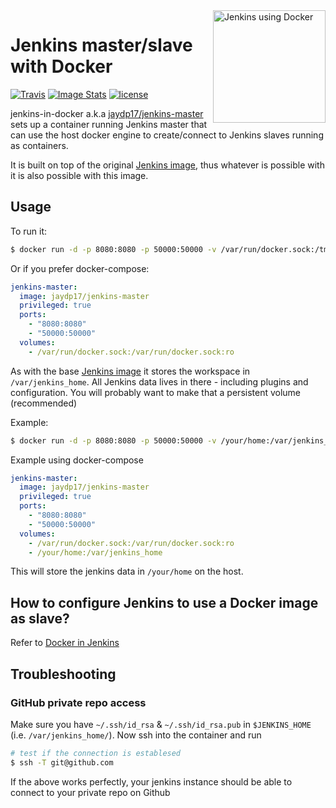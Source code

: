 <img src="https://wiki.jenkins-ci.org/download/attachments/78676506/docker-jenkins.png" alt="Jenkins using Docker" width="180" title="Jenkins using Docker" align="right" />

# Jenkins master/slave with Docker
[![Travis](https://img.shields.io/travis/jaydp17/jenkins-in-docker.svg)](https://travis-ci.org/jaydp17/jenkins-in-docker)
[![Image Stats](https://images.microbadger.com/badges/image/jaydp17/jenkins-master.svg)](https://hub.docker.com/r/jaydp17/jenkins-master)
[![license](https://img.shields.io/github/license/jaydp17/jenkins-in-docker.svg)]()

jenkins-in-docker a.k.a [jaydp17/jenkins-master](https://hub.docker.com/r/jaydp17/jenkins-master) sets up a container running Jenkins master that can use the host docker engine to create/connect to Jenkins slaves running as containers.

It is built on top of the original [Jenkins image](https://hub.docker.com/_/jenkins/), thus whatever is possible with it is also possible with this image.

## Usage
To run it:
```sh
$ docker run -d -p 8080:8080 -p 50000:50000 -v /var/run/docker.sock:/tmp/docker.sock:ro --privileged jaydp17/jenkins-master
```

Or if you prefer docker-compose:
```yml
jenkins-master:
  image: jaydp17/jenkins-master
  privileged: true
  ports:
    - "8080:8080"
    - "50000:50000"
  volumes:
    - /var/run/docker.sock:/var/run/docker.sock:ro
```

As with the base [Jenkins image](https://hub.docker.com/_/jenkins/) it stores the workspace in `/var/jenkins_home`. All Jenkins data lives in there - including plugins and configuration. You will probably want to make that a persistent volume (recommended)

Example:
```sh
$ docker run -d -p 8080:8080 -p 50000:50000 -v /your/home:/var/jenkins_home -v /var/run/docker.sock:/tmp/docker.sock:ro --privileged jaydp17/jenkins-master
```

Example using docker-compose
```yml
jenkins-master:
  image: jaydp17/jenkins-master
  privileged: true
  ports:
    - "8080:8080"
    - "50000:50000"
  volumes:
    - /var/run/docker.sock:/var/run/docker.sock:ro
    - /your/home:/var/jenkins_home
```

This will store the jenkins data in `/your/home` on the host.


## How to configure Jenkins to use a Docker image as slave?
Refer to [Docker in Jenkins](DOCKER-IN-JENKINS.md)


## Troubleshooting

### GitHub private repo access
Make sure you have `~/.ssh/id_rsa` & `~/.ssh/id_rsa.pub` in `$JENKINS_HOME` (i.e. `/var/jenkins_home/`).
Now ssh into the container and run
```sh
# test if the connection is establesed
$ ssh -T git@github.com
```

If the above works perfectly, your jenkins instance should be able to connect to your private repo on Github